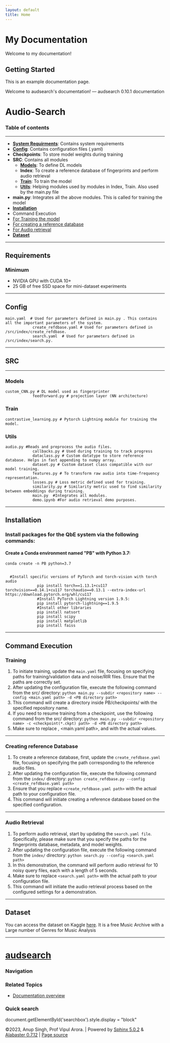 ```yaml
---
layout: default
title: Home
---
```


# My Documentation

Welcome to my documentation!

## Getting Started

This is an example documentation page.

  Welcome to audsearch's documentation! — audsearch 0.10.1 documentation      

Audio-Search
============

### Table of contents

* * *

*   [**System Requirments**](#requirements): Contains system requirements
*   [**Config**](#config): Contains configuration files (.yaml)
*   **Checkpoints**: To store model weights during training
*   **SRC**: Contains all modules
    *   [**Models**](#models): To define DL models
    *   **Index**: To create a reference database of fingerprints and perform audio retrieval
    *   [**Train**](#train): To train the model
    *   [**Utils**](#utils): Helping modules used by modules in Index, Train. Also used by the main.py file
*   **main.py**: Integrates all the above modules. This is called for training the model
*   [**Installation**](#installation)
*   Command Execution
*   [For Training the model](#training)
*   [For creating a reference database](#creating-reference-database)
*   [For Audio retrieval](#audio-retrieval)
*   [**Dataset**](#dataset)

* * *

Requirements
------------

### Minimum

*   NVIDIA GPU with CUDA 10+
*   25 GB of free SSD space for mini-dataset experiments

* * *

Config
------

    main.yaml  # Used for parameters defined in main.py . This contains all the important parameters of the system.
                create_refdbase.yaml # Used for parameters defined in /src/index/create_refdbase. 
                search.yaml  # Used for parameters defined in /src/index/search.py. 
                

* * *

SRC
---

* * *

### Models

    custom_CNN.py # DL model used as fingerprinter
                feedforward.py # projection layer (NN architecture)
                

### Train

    contrastive_learning.py # Pytorch Lightning module for training the model.
                

### Utils

    audio.py #Reads and preprocess the audio files.
                callbacks.py # Used during training to track progress
                dataclass.py # Custom datatype to store reference database. Helps in fast appending to numpy array.
                dataset.py # Custom dataset class compatible with our model training.
                features.py # To transform raw audio into time-frequency representation.
                losses.py # Loss metric defined used for training.
                similarity.py # Similarity metric used to find similarity between embeddings during training.
                main.py  #Integrates all modules.
                demo.ipynb #For audio retrieval demo purposes.
                

* * *

Installation
------------

### Install packages for the QbE system via the following commands:

#### Create a Conda environment named "PB" with Python 3.7:

    conda create -n PB python=3.7
                

      #Install specific versions of PyTorch and torch-vision with torch audio
                  pip install torch==1.13.1+cu117 torchvision==0.14.1+cu117 torchaudio==0.13.1 --extra-index-url https://download.pytorch.org/whl/cu117
                  #Install PyTorch Lightning version 1.9.5:
                  pip install pytorch-lightning==1.9.5
                  #Install other libraries
                  pip install natsort
                  pip install scipy
                  pip install matplotlib 
                  pip install faiss
                

* * *

Command Execution
-----------------

### Training

1.  To initiate training, update the `main.yaml` file, focusing on specifying paths for training/validation data and noise/RIR files. Ensure that the paths are correctly set.
2.  After updating the configuration file, execute the following command from the src/ directory: `python main.py --subdir <repository name> --config <main.yaml path> -d <PB directory path>`
3.  This command will create a directory inside PB/checkpoints/ with the specified repository name.
4.  If you need to resume training from a checkpoint, use the following command from the src/ directory: `python main.py --subdir <repository name> -c <checkpoint(*.ckpt) path> -d <PB directory path>`
5.  Make sure to replace , <main.yaml path>, and with the actual values.

* * *

### Creating reference Database

1.  To create a reference database, first, update the `create_refdbase.yaml` file, focusing on specifying the path corresponding to the reference audio files.
2.  After updating the configuration file, execute the following command from the `index/` directory: `python create_refdbase.py --config <create_refdbase.yaml path>`
3.  Ensure that you replace `<create_refdbase.yaml path>` with the actual path to your configuration file.
4.  This command will initiate creating a reference database based on the specified configuration.

* * *

### Audio Retrieval

1.  To perform audio retrieval, start by updating the `search.yaml file`. Specifically, please make sure that you specify the paths for the fingerprints database, metadata, and model weights.
2.  After updating the configuration file, execute the following command from the `index/` directory: `python search.py --config <search.yaml path>`
3.  In this demonstration, the command will perform audio retrieval for 10 noisy query files, each with a length of 5 seconds.
4.  Make sure to replace `<search.yaml path>` with the actual path to your configuration file.
5.  This command will initiate the audio retrieval process based on the configured settings for a demonstration.

* * *

Dataset
-------

You can access the dataset on Kaggle [here](https://www.kaggle.com/datasets/imsparsh/fma-free-music-archive-small-medium?select=fma_medium). It is a free Music Archive with a Large number of Genres for Music Analysis

* * *

[audsearch](#)
==============

### Navigation

### Related Topics

*   [Documentation overview](#)
    

### Quick search

 

document.getElementById('searchbox').style.display = "block"

©2023, Anup Singh, Prof Vipul Arora. | Powered by [Sphinx 5.0.2](http://sphinx-doc.org/) & [Alabaster 0.7.12](https://github.com/bitprophet/alabaster) | [Page source](_sources/index.rst.txt)

